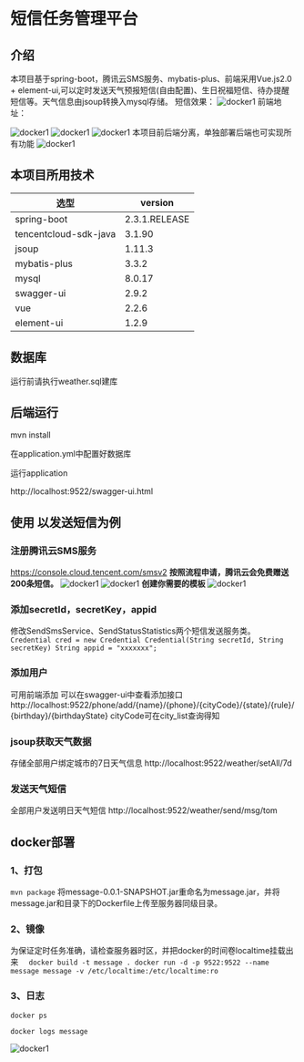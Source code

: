 # 短信任务管理平台
## 介绍
本项目基于spring-boot，腾讯云SMS服务、mybatis-plus、前端采用Vue.js2.0 + element-ui,可以定时发送天气预报短信(自由配置)、生日祝福短信、待办提醒短信等。天气信息由jsoup转换入mysql存储。
短信效果：
![docker1](https://github.com/laughingfuzihao/message/blob/master/src/main/resources/static/pic/pic1.jpg)
前端地址：

![docker1](https://github.com/laughingfuzihao/message/blob/master/src/main/resources/static/pic/pic2.png)
![docker1](https://github.com/laughingfuzihao/message/blob/master/src/main/resources/static/pic/pic3.png)
![docker1](https://github.com/laughingfuzihao/message/blob/master/src/main/resources/static/pic/pic4.png)
本项目前后端分离，单独部署后端也可实现所有功能
![docker1](https://github.com/laughingfuzihao/message/blob/master/src/main/resources/static/pic/pic5.jpg)
## 本项目所用技术

| 选型                  | version       |
| --------------------- | ------------- |
| spring-boot           | 2.3.1.RELEASE |
| tencentcloud-sdk-java | 3.1.90        |
| jsoup                 | 1.11.3        |
| mybatis-plus          | 3.3.2         |
| mysql                 | 8.0.17        |
| swagger-ui            | 2.9.2         |
| vue                   | 2.2.6         |
| element-ui            | 1.2.9         |

## 数据库
运行前请执行weather.sql建库
## 后端运行

mvn install

在application.yml中配置好数据库

运行application

http://localhost:9522/swagger-ui.html

## 使用 以发送短信为例
### 注册腾讯云SMS服务
https://console.cloud.tencent.com/smsv2
**按照流程申请，腾讯云会免费赠送200条短信。**
![docker1](https://github.com/laughingfuzihao/message/blob/master/src/main/resources/static/pic/pic6.png)
![docker1](https://github.com/laughingfuzihao/message/blob/master/src/main/resources/static/pic/pic7.png)
**创建你需要的模板**
![docker1](https://github.com/laughingfuzihao/message/blob/master/src/main/resources/static/pic/pic8.jpg)
### 添加secretId，secretKey，appid
修改SendSmsService、SendStatusStatistics两个短信发送服务类。
` Credential cred = new Credential Credential(String secretId, String secretKey)
  String appid = "xxxxxxx";
  `

### 添加用户
可用前端添加
可以在swagger-ui中查看添加接口
http://localhost:9522/phone/add/{name}/{phone}/{cityCode}/{state}/{rule}/{birthday}/{birthdayState}
cityCode可在city_list查询得知
### jsoup获取天气数据
存储全部用户绑定城市的7日天气信息
http://localhost:9522/weather/setAll/7d
### 发送天气短信
全部用户发送明日天气短信
http://localhost:9522/weather/send/msg/tom


            
## docker部署
### 1、打包
`mvn package`
将message-0.0.1-SNAPSHOT.jar重命名为message.jar，并将message.jar和目录下的Dockerfile上传至服务器同级目录。

### 2、镜像
为保证定时任务准确，请检查服务器时区，并把docker的时间卷localtime挂载出来
`  docker build -t message .
   docker run -d -p 9522:9522 --name message message -v /etc/localtime:/etc/localtime:ro`

### 3、日志
`docker ps`   

`docker logs message`

![docker1](https://github.com/laughingfuzihao/message/blob/master/src/main/resources/static/pic/docker1.png)

